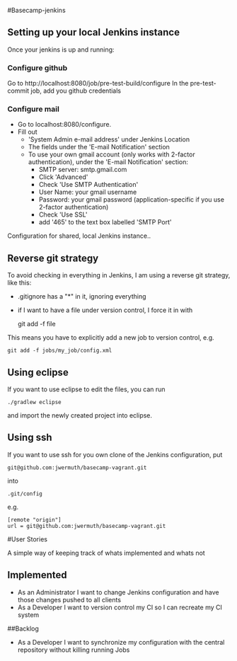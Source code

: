 #Basecamp-jenkins


## Setting up your local Jenkins instance

Once your jenkins is up and running:

### Configure github

Go to http://localhost:8080/job/pre-test-build/configure
    In the pre-test-commit job, add you github credentials 

### Configure mail 

* Go to localhost:8080/configure. 
* Fill out
  * 'System Admin e-mail address' under Jenkins Location
  * The fields under the 'E-mail Notification' section
  * To use your own gmail account (only works with 2-factor authentication), under the 'E-mail Notification' section:
    * SMTP server: smtp.gmail.com
    * Click 'Advanced'
    * Check 'Use SMTP Authentication'
    * User Name: your gmail username
    * Password: your gmail password (application-specific if you use 2-factor authentication)
    * Check 'Use SSL'
    * add '465' to the text box labelled 'SMTP Port'

Configuration for shared, local Jenkins instance..

## Reverse git strategy

To avoid checking in everything in Jenkins, I am using a reverse git strategy, like this:

- .gitignore has a "*" in it, ignoring everything
- if I want to have a file under version control, I force it in with
    
    git add -f file
    
This means you have to explicitly add a new job to version control, e.g.
    
    git add -f jobs/my_job/config.xml


## Using eclipse

If you want to use eclipse to edit the files, you can run
    
    ./gradlew eclipse
    
and import the newly created project into eclipse.

## Using ssh

If you want to use ssh for you own clone of the Jenkins configuration, put 

    git@github.com:jwermuth/basecamp-vagrant.git
    
into

    .git/config
    
e.g.

    [remote "origin"]
	url = git@github.com:jwermuth/basecamp-vagrant.git



#User Stories

A simple way of keeping track of whats implemented and whats not

## Implemented

* As an Administrator I want to change Jenkins configuration and have those changes pushed to all clients
* As a Developer I want to version control my CI so I can recreate my CI system

##Backlog

* As a Developer I want to synchronize my configuration with the central repository without killing running Jobs


